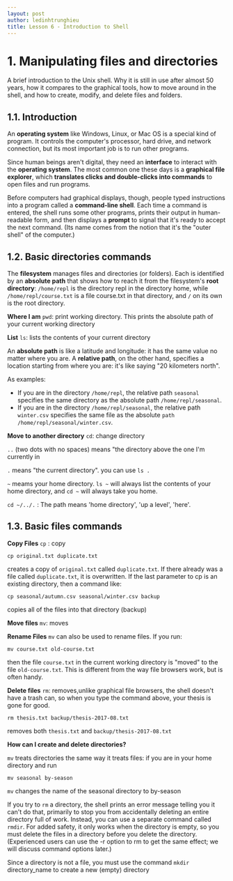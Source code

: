 ```yaml
---
layout: post
author: ledinhtrunghieu
title: Lesson 6 - Introduction to Shell
---
```

    
# 1. Manipulating files and directories

A brief introduction to the Unix shell. Why it is still in use after almost 50 years, how it compares to the graphical tools, how to move around in the shell, and how to create, modify, and delete files and folders.

## 1.1. Introduction

An **operating system** like Windows, Linux, or Mac OS is a special kind of program. It controls the computer's processor, hard drive, and network connection, but its most important job is to run other programs.

Since human beings aren't digital, they need an **interface** to interact with the **operating system**. The most common one these days is a **graphical file explorer**, which **translates clicks and double-clicks into commands** to open files and run programs.

Before computers had graphical displays, though, people typed instructions into a program called a **command-line shell**. Each time a command is entered, the shell runs some other programs, prints their output in human-readable form, and then displays a **prompt** to signal that it's ready to accept the next command. (Its name comes from the notion that it's the "outer shell" of the computer.)

## 1.2. Basic directories commands

The **filesystem** manages files and directories (or folders). Each is identified by an **absolute path** that shows how to reach it from the filesystem's **root directory**: `/home/repl` is the directory repl in the directory home, while `/home/repl/course.txt` is a file course.txt in that directory, and `/` on its own is the root directory.

**Where I am**
`pwd`: print working directory. This prints the absolute path of your current working directory

**List**
`ls`: lists the contents of your current directory

An **absolute path** is like a latitude and longitude: it has the same value no matter where you are. A **relative path**, on the other hand, specifies a location starting from where you are: it's like saying "20 kilometers north".

As examples: 
* If you are in the directory `/home/repl`, the relative path `seasonal` specifies the same directory as the absolute path `/home/repl/seasonal`.
* If you are in the directory `/home/repl/seasonal`, the relative path `winter.csv` specifies the same file as the absolute `path /home/repl/seasonal/winter.csv`.

**Move to another directory**
`cd`: change directory

`..` (two dots with no spaces) means "the directory above the one I'm currently in

`.` means "the current directory". you can use `ls .`

`~` meams your home directory. `ls ~` will always list the contents of your home directory, and `cd ~` will always take you home.

`cd ~/../.` : The path means 'home directory', 'up a level', 'here'.

## 1.3. Basic files commands


**Copy Files**
`cp` : copy

```
cp original.txt duplicate.txt
```

creates a copy of `original.txt` called `duplicate.txt`. If there already was a file called `duplicate.txt`, it is overwritten. If the last parameter to cp is an existing directory, then a command like:

```
cp seasonal/autumn.csv seasonal/winter.csv backup
```

copies all of the files into that directory (backup)

**Move files**
`mv`: moves

**Rename Files**
`mv` can also be used to rename files. If you run:
```
mv course.txt old-course.txt
```
then the file `course.txt` in the current working directory is "moved" to the file `old-course.txt`. This is different from the way file browsers work, but is often handy.

**Delete files**
`rm`: removes,unlike graphical file browsers, the shell doesn't have a trash can, so when you type the command above, your thesis is gone for good.

```
rm thesis.txt backup/thesis-2017-08.txt
```
removes both `thesis.txt` and `backup/thesis-2017-08.txt`

**How can I create and delete directories?**

`mv` treats directories the same way it treats files: if you are in your home directory and run 
```
mv seasonal by-season
```
`mv` changes the name of the seasonal directory to by-season

If you try to `rm` a directory, the shell prints an error message telling you it can't do that, primarily to stop you from accidentally deleting an entire directory full of work. Instead, you can use a separate command called `rmdir`. For added safety, it only works when the directory is empty, so you must delete the files in a directory before you delete the directory. (Experienced users can use the -r option to rm to get the same effect; we will discuss command options later.)

Since a directory is not a file, you must use the command `mkdir` directory_name to create a new (empty) directory

